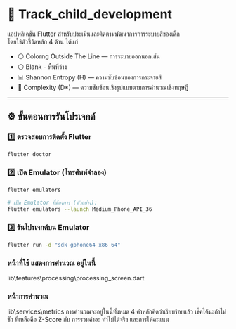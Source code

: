 # 📱 Track_child_development

แอปพลิเคชัน Flutter สำหรับประเมินและติดตามพัฒนาการการระบายสีของเด็ก  
โดยใช้ตัวชี้วัดหลัก 4 ด้าน ได้แก่  
- ⚪ Colorng Outside The Line — การระบายออกนอกเส้น 
- ⚪ Blank - พื้นที่ว่าง
- 📊 Shannon Entropy (H) — ความซับซ้อนของการกระจายสี  
- 🧩 Complexity (D*) — ความซับซ้อนเชิงรูปแบบตามการคำนวณเชิงทฤษฎี  
---

## ⚙️ ขั้นตอนการรันโปรเจกต์

### 1️⃣ ตรวจสอบการติดตั้ง Flutter
```bash
flutter doctor
```
### 2️⃣ เปิด Emulator (โทรศัพท์จำลอง)
```bash
flutter emulators

# เปิด Emulator ที่ต้องการ (ตัวอย่าง):
flutter emulators --launch Medium_Phone_API_36
```
### 3️⃣ รันโปรเจกต์บน Emulator
```bash
flutter run -d "sdk gphone64 x86 64"
```
### หน้าที่ใช้ แสดงการคำนวณ อยู่ในนี้
lib\features\processing\processing_screen.dart
### หน้าการคำนวณ
lib\services\metrics
การคำนวณจะอยู่ในนี้ทั้งหมด 
4 ค่าหลักคิดว่าเรียบร้อยแล้ว เช็คได้นะถ้าไม่ชัว
ที่เหลือคือ 
Z-Score กับ การรวมค่าอะ ทำไม่ได้จริง และการให้คะแนน

